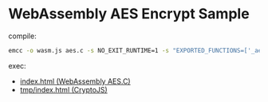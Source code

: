 
# WebAssembly AES Encrypt Sample

compile:

```bash
emcc -o wasm.js aes.c -s NO_EXIT_RUNTIME=1 -s "EXPORTED_FUNCTIONS=['_aes_128_encrypt', '_aes_256_encrypt', '_aes_128_decrypt', '_aes_256_decrypt']" -O2
```

exec:

- [index.html (WebAssembly AES.C)](https://tex2e.github.io/webassembly-aes/)
- [tmp/index.html (CryptoJS)](https://tex2e.github.io/webassembly-aes/tmp/index.html)
